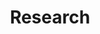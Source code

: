 ---
title: Research
summary: My Research
type: landing

cascade:
  - _target:
      kind: page
    params:
      show_breadcrumb: true

sections:
  - block: collection
    id: Research
    content:
      title: Research
      filters:
        folders:
          - research
    design:
      view: article-grid
      columns: 2
---